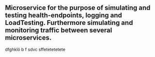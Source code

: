 ## Microservice for the purpose of simulating and testing health-endpoints, logging and LoadTesting. Furthermore simulating and monitoring traffic between several microservices.
dfghklö
b
f
sdvc
sffetetetetete
